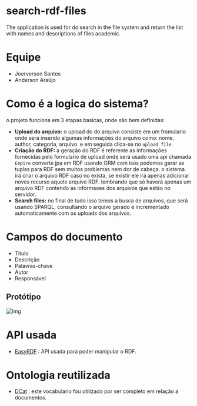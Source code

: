 # search-rdf-files
The application is used for do search in the file system and return the list with names and descriptions of files academic.

# __Equipe__
- Joerverson Santos
- Anderson Araújo

# __Como é a logica do sistema?__

o projeto funciona em 3 etapas basicas, onde são bem definidas:
 - __Upload do arquivo:__ o upload do do arquivo consiste em um fromulario onde será inserido algumas informações do arquivo como: nome, author, categoria, arquivo. e em seguida clica-se no `upload file`
 - __Criação do RDF:__ a geração do RDF é referente as informações fornecidas pelo formulario de upload onde será usado uma api chamada `Empire` converte jpa em RDF usando ORM com isos podemos gerar as tuplas para RDF sem muitos problemas nem dor de cabeça. o sistema irá criar o arquivo RDF caso no exista, se existir ele irá apenas adicionar novos recurso aquele arquivo RDF. lembrando que só haverá apenas um arquivo RDF contendo as informaoes dos arquivos que estão no servidor.
 - __Search files:__ no final de tudo isso temos a busca de arquivos, que será usando SPARQL, consultando o arquivo gerado e incrementado automaticamente com os uploads dos arquivos.

# __Campos do documento__
 - Titulo
 - Descrição
 - Palavras-chave
 - Autor
 - Responsável
 
## Protótipo
![img](https://lh5.googleusercontent.com/sRw4Fv0JJYGEZqZNjcJ-feFIvnf1-uKVlnVfrtyuN42om4BVVLnyxobpFpeIne0lMA0NZLmLZnQ2Lv8=w1366-h677-rw)

# __API usada__

 - [EasyRDF](http://www.easyrdf.org/) : API usada para poder manipular o RDF.

# __Ontologia reutilizada__

- [DCat](https://www.w3.org/TR/vocab-dcat/) : este vocabulario fou utilizado por ser completo em relação a documentos.
